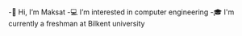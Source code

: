 -👋 Hi, I’m Maksat
-💻 I’m interested in computer engineering 
-🎓 I'm currently a freshman at Bilkent university 

